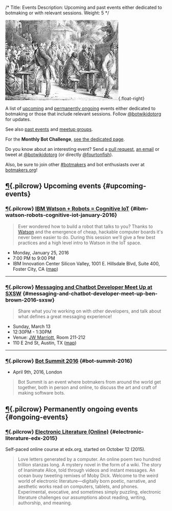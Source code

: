 /*
Title: Events
Description: Upcoming and past events either dedicated to botmaking or with relevant sessions.
Weight: 5
*/

![A botmaker gathering](/content/images/illustrations/people-evening.jpg){.float-right}

A list of [upcoming](#upcoming-events) and [permanently ongoing](#ongoing-events) events either dedicated to botmaking or those that include relevant sessions. Follow [@botwikidotorg](https://twitter.com/botwikidotorg) for updates.


See also [past events](/events/archived) and [meetup groups](/events/meetups).


For the **Monthly Bot Challenge**, [see the dedicated page](/monthly-bot-challenge). 

Do you know about an interesting event? Send a [pull request](https://github.com/botwiki/botwiki.org), [an email](mailto:stefan@fourtonfish.com) or tweet at [@botwikidotorg](https://twitter.com/botwikidotorg) (or directly [@fourtonfish](https://twitter.com/fourtonfish)).

Also, be sure to join other [#botmakers](https://twitter.com/search?q=%23botmakers) and bot enthusiasts over at [botmakers.org](https://botmakers.org/)!


## [¶](#upcoming-events){.pilcrow} Upcoming events {#upcoming-events}



### [¶](#ibm-watson-robots-cognitive-iot-january-2016){.pilcrow} [IBM Watson + Robots = Cognitive IoT](http://www.meetup.com/IBM-Watson-and-Cognitive-Computing/events/227441913/) {#ibm-watson-robots-cognitive-iot-january-2016}

> Ever wondered how to build a robot that talks to you? Thanks to [Watson](https://en.wikipedia.org/wiki/Watson_(computer)) and the emergence of cheap, hackable computer boards it's never been easier to do. During this session we'll give a few best practices and a high level intro to Watson in the IoT space.

- Monday, January 25, 2016
- 7:00 PM to 9:00 PM
- IBM Innovation Center Silicon Valley, 1001 E. Hillsdale Blvd, Suite 400, Foster City, CA ([map](https://www.google.com/maps/dir/Current+Location/1001+E.+Hillsdale+Blvd,+Suite+400,+Foster+City,+CA))

<hr/>

### [¶](#messaging-and-chatbot-developer-meet-up-ben-brown-2016-sxsw){.pilcrow} [Messaging and Chatbot Developer Meet Up at SXSW](http://schedule.sxsw.com/2016/events/event_PP46960) {#messaging-and-chatbot-developer-meet-up-ben-brown-2016-sxsw}

> Share what you're working on with other developers, and talk about what defines a great messaging experience!

- Sunday, March 13
- 12:30PM - 1:30PM
- Venue: [JW Marriott](http://schedule.sxsw.com/?lsort=venue_all_days&venue=JW+Marriott), Room 211-212
- 110 E 2nd St, Austin, TX ([map](https://www.google.com/maps/dir/Current+Location/110+E+2nd+St+Austin+tx))

<hr/>

### [¶](#bot-summit-2016){.pilcrow} [Bot Summit 2016](http://tinysubversions.com/botsummit/2016/) {#bot-summit-2016}

- April 9th, 2016, London

> Bot Summit is an event where botmakers from around the world get together, both in person and online, to discuss the art and craft of making software bots.


## [¶](#ongoing-events){.pilcrow} Permanently ongoing events {#ongoing-events}


### [¶](#electronic-literature-edx-2015){.pilcrow} [Electronic Literature (Online)](https://www.edx.org/course/electronic-literature-davidsonx-d004x) {#electronic-literature-edx-2015}

Self-paced online course at edx.org, started on October 12 (2015).


> Love letters generated by a computer. An online poem two hundred trillion stanzas long. A mystery novel in the form of a wiki. The story of Inanimate Alice, told through videos and instant messages. An ocean buoy tweeting remixes of Moby Dick. Welcome to the weird world of electronic literature—digitally born poetic, narrative, and aesthetic works read on computers, tablets, and phones. Experimental, evocative, and sometimes simply puzzling, electronic literature challenges our assumptions about reading, writing, authorship, and meaning.
